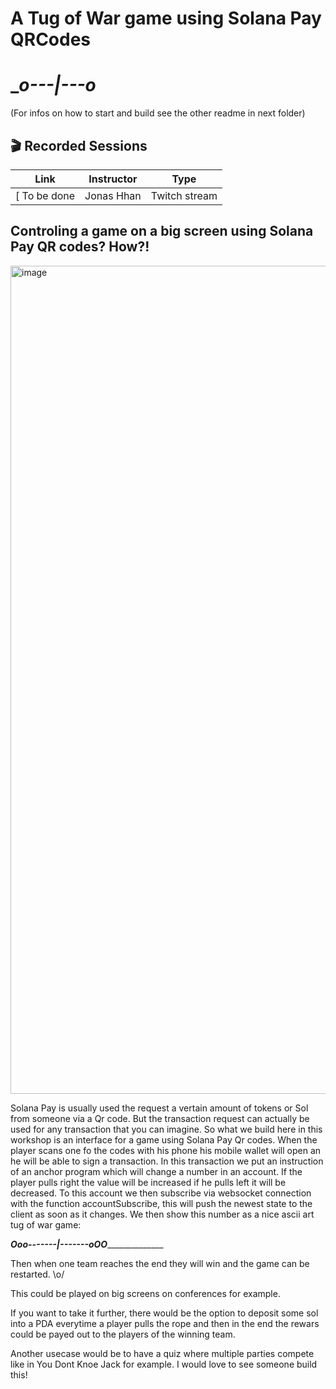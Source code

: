 # A Tug of War game using Solana Pay QRCodes
# ______o---|---o_____

(For infos on how to start and build see the other readme in next folder)

## 🎬 Recorded Sessions

| Link                                                                                                                                   | Instructor      | Type            |
| -------------------------------------------------------------------------------------------------------------------------------------- | --------------- | --------------- |
| [ To be done | Jonas Hhan | Twitch stream |

## Controling a game on a big screen using Solana Pay QR codes? How?!

<img width="1325" alt="image" src="https://user-images.githubusercontent.com/5938789/218829341-ac942433-cb12-4d97-8164-cb7dbfeffb3d.png">

Solana Pay is usually used the request a vertain amount of tokens or Sol from someone via a Qr code. 
But the transaction request can actually be used for any transaction that you can imagine. So what we build here in this workshop is an interface for a game using Solana Pay Qr codes. When the player scans one fo the codes with his phone his mobile wallet will open an he will be able to sign a transaction. 
In this transaction we put an instruction of an anchor program which will change a number in an account. 
If the player pulls right the value will be increased if he pulls left it will be decreased. 
To this account we then subscribe via websocket connection with the function accountSubscribe, this will push the newest state to the client as soon as it changes.
We then show this number as a nice ascii art tug of war game: 

___Ooo-------|-------oOO_________________

Then when one team reaches the end they will win and the game can be restarted. 
\o/

This could be played on big screens on conferences for example. 

If you want to take it further, there would be the option to deposit some sol into a PDA everytime a player pulls the rope and then in the end the rewars could be payed out to the 
players of the winning team. 

Another usecase would be to have a quiz where multiple parties compete like in You Dont Knoe Jack for example. 
I would love to see someone build this!  
